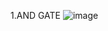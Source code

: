 1.AND GATE
![image](https://github.com/user-attachments/assets/32ef7147-66b9-41ec-afb4-17f9f940722d)

